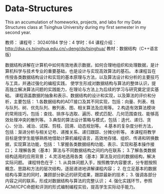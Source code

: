 # Data-Structures
This an accumulation of homeworks, projects, and labs for my Data Structures class at Tsinghua University during my first semester in my second year. 

教师：
课程号： 30240184 
学分：4
学时：64 
课程介绍：http://dsa.cs.tsinghua.edu.cn/~deng/ds/tsinghua/
教材：数据结构（C++语言版）

数据结构讲解在计算机中如何有效地表示数据，如何合理地组织和处理数据，是计算机科学与技术专业的重要基础，也是设计与实现高效算法的基石。 
本课程旨在传授各类数据结构设计和实现的基本原理与方法，以及算法设计和分析的主要技巧与工具，并通过强化的编程实践，
使学生形成对数据结构与算法的整体认识，提高独立解决算法问题的实践能力，在理论与方法上为后续的学习与研究奠定坚实基础。 
课程涵盖数据的抽象和表示、数据结构的设计和实现，以及算法的评价和分析，主要包括： 
1.各数据结构的ADT接口及其不同实现，包括：向量、列表、栈与队列、树、优先队列、散列表、图、相关算法及应用等。 
2.构造有效算法模块的常用技巧，包括：查找、排序与选取、遍历、模式匹配、几何范围查找、能够高效处理冲突的散列等。
3.典型的算法设计策略与模式，包括：迭代、递归、贪心、分治、减治、试探、剪枝、回溯、动态规划等。
4.基本的复杂度分析方法，包括：渐进分析与相关记号、递推关系、递归跟踪、分摊分析等。 
本课程将教学目标是使学生能够熟练地借助计算机编程语言，高效地存储、组织、传递和转换数据，实现算法功能，包括： 
  1.掌握各类数据结构功能、表示、实现和基本操作接口；
  2.理解各类（基本）算法与不同数据结构之间的内在联系；
  3.了解各类数据结构适用的应用背景；
  4.灵活地选用各类（基本）算法及对应的数据结构，解决实际问题。 课程特色在于：
      1. 从具体问题入手，按照教学内容要求，分专题按照概念、思路和方法的层次结构，逐层递进地讲解课程内容；
      2. 在立足基本的数据结构与算法的同时，兼顾部分新近的研究成果，跟踪最新的技术；
      3. 强调各部分内容之间的联系，形成对数据结构与算法的完整认识； 
      4. 强化实践环节，参照ACM/ICPC命题和评测的形式编制编程实验，提高学生实际动手能力。 
 
 
